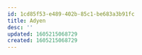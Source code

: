 ```yaml
---
id: 1cd85f53-e489-402b-85c1-be683a3b91fc
title: Adyen
desc: ''
updated: 1605215068729
created: 1605215068729
---
```


